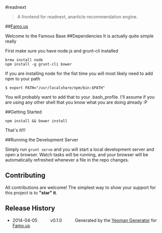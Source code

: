 #readnext                                                                                                               
> A frontend for readnext, anarticle recommendation engine.

##[Famo.us](http://famo.us)

Welcome to the Famous Base
##Dependencies
It is actually quite simple really

First make sure you have node.js and grunt-cli installed

```
brew install node
npm install -g grunt-cli bower
```

If you are installing node for the fist time you will most likely need to add npm to your path

```
$ export PATH="/usr/localshare/npm/bin:$PATH"
```

You will probably want to add that to your .bash_profile.  I'll assume if you are using any other shell that you know what you are doing already :P

##Getting Started

```
npm install && bower install
```

That's it!!!

##Running the Development Server

Simply run ```grunt serve``` and you will start a local development server and open a browser.  Watch tasks will be running, and your browser will be automatically refreshed whenever a file in the repo changes.


## Contributing
All contributions are welcome! The simplest way to show your support for this project is to **"star" it**.

## Release History
 * 2014-04-05   v0.1.0   Generated by the [Yeoman Generator](https://github.com/famous/generator-famous) for [Famo.us](http://famo.us)
